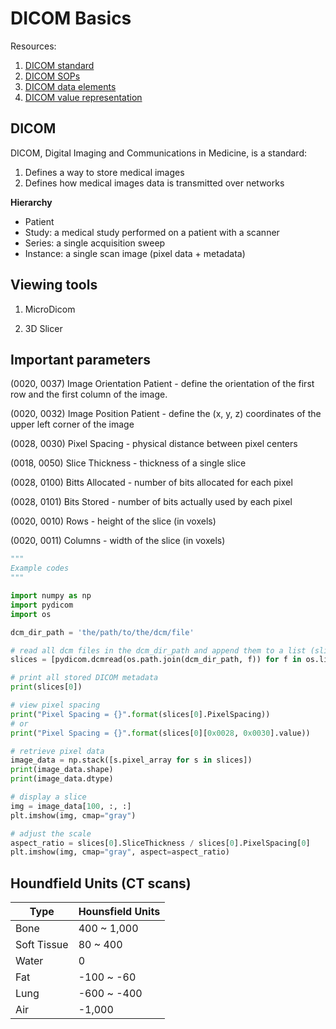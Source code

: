 # DICOM Basics

Resources:

1. [DICOM standard](https://www.dicomstandard.org/)
2. [DICOM SOPs](http://dicom.nema.org/dicom/2013/output/chtml/part04/sect_B.5.html)
3. [DICOM data elements](http://dicom.nema.org/medical/dicom/current/output/chtml/part06/chapter_6.html)
4. [DICOM value representation](http://dicom.nema.org/dicom/2013/output/chtml/part05/sect_6.2.html)




## DICOM

DICOM, Digital Imaging and Communications in Medicine, is a standard:

1. Defines a way to store medical images
2. Defines how medical images data is transmitted over networks

**Hierarchy**

- Patient
- Study: a medical study performed on a patient with a scanner
- Series: a single acquisition sweep
- Instance: a single scan image (pixel data + metadata)


## Viewing tools

1. MicroDicom

2. 3D Slicer

## Important parameters

(0020, 0037) Image Orientation Patient - define the orientation of the first row and the first column of the image.

(0020, 0032) Image Position Patient - define the (x, y, z) coordinates of the upper left corner of the image

(0028, 0030) Pixel Spacing - physical distance between pixel centers

(0018, 0050) Slice Thickness - thickness of a single slice

(0028, 0100) Bitts Allocated - number of bits allocated for each pixel

(0028, 0101) Bits Stored - number of bits actually used by each pixel

(0020, 0010) Rows - height of the slice (in voxels)

(0020, 0011) Columns - width of the slice (in voxels)

```python
"""
Example codes
"""

import numpy as np
import pydicom
import os

dcm_dir_path = 'the/path/to/the/dcm/file'

# read all dcm files in the dcm_dir_path and append them to a list (slices)
slices = [pydicom.dcmread(os.path.join(dcm_dir_path, f)) for f in os.listdir(dcm_dir_path)]

# print all stored DICOM metadata
print(slices[0])

# view pixel spacing
print("Pixel Spacing = {}".format(slices[0].PixelSpacing))
# or
print("Pixel Spacing = {}".format(slices[0][0x0028, 0x0030].value))

# retrieve pixel data
image_data = np.stack([s.pixel_array for s in slices])
print(image_data.shape)
print(image_data.dtype)

# display a slice
img = image_data[100, :, :]
plt.imshow(img, cmap="gray")

# adjust the scale
aspect_ratio = slices[0].SliceThickness / slices[0].PixelSpacing[0]
plt.imshow(img, cmap="gray", aspect=aspect_ratio)

```


## Houndfield Units (CT scans)

| Type | Hounsfield Units |
| ----------- | ----------- |
| Bone | 400 ~ 1,000 |
| Soft Tissue | 80 ~ 400 |
| Water | 0 |
| Fat | -100 ~ -60 |
| Lung | -600 ~ -400 |
| Air | -1,000 |

``` python

```
